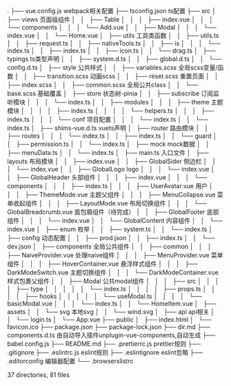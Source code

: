 .
├── vue.config.js	webpack相关配置
├── tsconfig.json	ts配置
├── src
│   ├── views	页面级组件
│   │   ├── Table
│   │   │   ├── index.vue
│   │   │   └── components
│   │   │       └── Add.vue
│   │   ├── Modal
│   │   │   └── index.vue
│   │   └── Home.vue
│   ├── utils	工具类函数
│   │   ├── utils.ts
│   │   ├── request.ts
│   │   ├── nativeTools.ts
│   │   ├── is
│   │   │   └── index.ts
│   │   ├── index.ts
│   │   ├── icon.ts
│   │   └── drag.ts
│   ├── typings	ts类型声明
│   │   ├── system.d.ts
│   │   ├── global.d.ts
│   │   └── config.d.ts
│   ├── style	公共样式
│   │   ├── variables.scss	全局scss变量/函数
│   │   ├── transition.scss	动画scss
│   │   ├── reset.scss	重置页面
│   │   ├── index.scss
│   │   ├── common.scss	全局公共class
│   │   └── base.scss	基础覆盖
│   ├── store	状态树-pinia
│   │   ├── subscribe	订阅监听模块
│   │   │   └── index.ts
│   │   ├── modules
│   │   │   ├── theme	主题模块
│   │   │   │   ├── index.ts
│   │   │   │   └── helpers.ts
│   │   │   ├── index.ts
│   │   │   └── conf	项目配置
│   │   │       └── index.ts
│   │   └── index.ts
│   ├── shims-vue.d.ts	vuets声明
│   ├── router	路由模块
│   │   ├── routes
│   │   │   └── index.ts
│   │   ├── index.ts
│   │   └── guard
│   │       ├── permission.ts
│   │       └── index.ts
│   ├── mock	mock数据
│   │   ├── menuData.ts
│   │   └── index.ts
│   ├── main.ts	入口文件
│   ├── layouts	布局模块
│   │   ├── index.vue
│   │   ├── GlobalSider	侧边栏
│   │   │   └── index.vue
│   │   ├── GlobalLogo	logo
│   │   │   └── index.vue
│   │   ├── GlobalHeader	头部组件
│   │   │   ├── index.vue
│   │   │   └── components
│   │   │       ├── index.ts
│   │   │       ├── UserAvatar.vue	用户
│   │   │       ├── ThemeMode.vue	主题父组件
│   │   │       ├── MenuCollapse.vue	菜单收起组件
│   │   │       ├── LayoutMode.vue	布局切换组件
│   │   │       └── GlobalBreadcrumb.vue	面包屑组件（待完成）
│   │   ├── GlobalFooter	底部组件
│   │   │   └── index.vue
│   │   └── GlobalContent	内容组件
│   │       └── index.vue
│   ├── enum	枚举
│   │   ├── system.ts
│   │   └── index.ts
│   ├── config	动态配置
│   │   ├── prod.json
│   │   ├── index.ts
│   │   └── dev.json
│   ├── components	全局公共组件
│   │   ├── common
│   │   │   ├── NaiveProvider.vue	处理naive组件
│   │   │   ├── MenuProvider.vue	菜单组件
│   │   │   ├── HoverContainer.vue	悬浮样式组件
│   │   │   ├── DarkModeSwitch.vue	主题切换组件
│   │   │   └── DarkModeContainer.vue	样式包裹父组件
│   │   ├── Modal	公共modal组件
│   │   │   ├── src
│   │   │   │   ├── type
│   │   │   │   │   └── index.ts
│   │   │   │   ├── props.ts
│   │   │   │   ├── hooks
│   │   │   │   │   └── useModal.ts
│   │   │   │   └── basicModal.vue
│   │   │   └── index.ts
│   │   └── HomeItem.vue
│   ├── assets
│   │   └── svg	本地svg
│   │       └── wind.svg
│   ├── api	api相关
│   │   └── login.ts
│   └── App.vue
├── public
│   ├── index.html
│   └── favicon.ico
├── package.json
├── package-lock.json
├── dir.md
├── components.d.ts	由自动导入插件unplugin-vue-components,自动生成
├── babel.config.js
├── README.md
├── .prettierrc.js	prettier规则
├── .gitignore
├── .eslintrc.js	eslint规则
├── .eslintignore	eslint忽略
├── .editorconfig	编辑器配置
└── .browserslistrc

37 directories, 81 files

